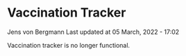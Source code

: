 Vaccination Tracker
================
Jens von Bergmann
Last updated at 05 March, 2022 - 17:02

Vaccination tracker is no longer functional.
